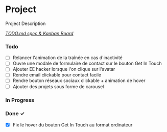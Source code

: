 # Project

Project Description

<em>[TODO.md spec & Kanban Board](https://bit.ly/3fCwKfM)</em>

### Todo

- [ ] Relancer l'animation de la traînée en cas d'inactivité  
- [ ] Ouvre une modale de formulaire de contact sur le bouton Get In Touch  
- [ ] Ajouter EE hacker lorsque l'on clique sur l'avatar  
- [ ] Rendre email clickable pour contact facile  
- [ ] Rendre bouton réseaux sociaux clickable + animation de hover  
- [ ] Ajouter des projets sous forme de carousel  

### In Progress


### Done ✓

- [x] Fix le hover du bouton Get In Touch au format ordinateur  

